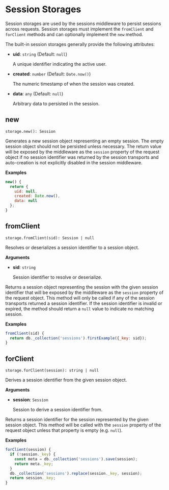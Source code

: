 Session Storages
================

Session storages are used by the sessions middleware to persist sessions across requests. Session storages must implement the `fromClient` and `forClient` methods and can optionally implement the `new` method.

The built-in session storages generally provide the following attributes:

* **uid**: `string` (Default: `null`)

  A unique identifier indicating the active user.

* **created**: `number` (Default: `Date.now()`)

  The numeric timestamp of when the session was created.

* **data**: `any` (Default: `null`)

  Arbitrary data to persisted in the session.

new
---

`storage.new(): Session`

Generates a new session object representing an empty session. The empty session object should not be persisted unless necessary. The return value will be exposed by the middleware as the `session` property of the request object if no session identifier was returned by the session transports and auto-creation is not explicitly disabled in the session middleware.

**Examples**

```js
new() {
  return {
    uid: null,
    created: Date.now(),
    data: null
  };
}
```

fromClient
----------

`storage.fromClient(sid): Session | null`

Resolves or deserializes a session identifier to a session object.

**Arguments**

* **sid**: `string`

  Session identifier to resolve or deserialize.

Returns a session object representing the session with the given session identifier that will be exposed by the middleware as the `session` property of the request object. This method will only be called if any of the session transports returned a session identifier. If the session identifier is invalid or expired, the method should return a `null` value to indicate no matching session.

**Examples**

```js
fromClient(sid) {
  return db._collection('sessions').firstExample({_key: sid});
}
```

forClient
---------

`storage.forClient(session): string | null`

Derives a session identifier from the given session object.

**Arguments**

* **session**: `Session`

  Session to derive a session identifier from.

Returns a session identifier for the session represented by the given session object. This method will be called with the `session` property of the request object unless that property is empty (e.g. `null`).

**Examples**

```js
forClient(session) {
  if (!session._key) {
    const meta = db._collection('sessions').save(session);
    return meta._key;
  }
  db._collection('sessions').replace(session._key, session);
  return session._key;
}
```

